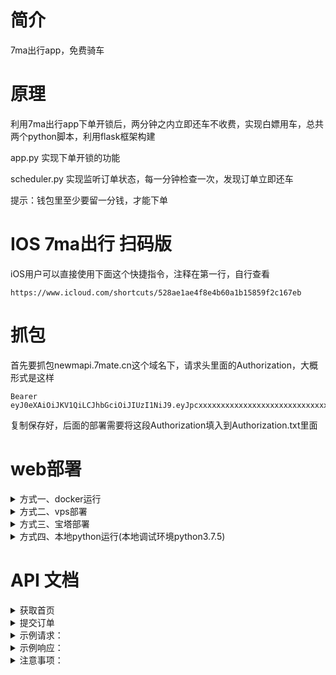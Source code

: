 # 简介
7ma出行app，免费骑车

# 原理
利用7ma出行app下单开锁后，两分钟之内立即还车不收费，实现白嫖用车，总共两个python脚本，利用flask框架构建

app.py 实现下单开锁的功能

scheduler.py 实现监听订单状态，每一分钟检查一次，发现订单立即还车

提示：钱包里至少要留一分钱，才能下单

# IOS 7ma出行 扫码版
iOS用户可以直接使用下面这个快捷指令，注释在第一行，自行查看
```
https://www.icloud.com/shortcuts/528ae1ae4f8e4b60a1b15859f2c167eb
```

# 抓包
首先要抓包newmapi.7mate.cn这个域名下，请求头里面的Authorization，大概形式是这样
```
Bearer eyJ0eXAiOiJKV1QiLCJhbGciOiJIUzI1NiJ9.eyJpcxxxxxxxxxxxxxxxxxxxxxxxxxxxxxx
```
复制保存好，后面的部署需要将这段Authorization填入到Authorization.txt里面

# web部署
<details>
  <summary>方式一、docker运行</summary>

### 1.创建映射日志目录
```
mkdir /root/7ma
mkdir /root/7ma/logs
```

### 2.创建config文件夹并填写Authorization.txt
首先创建config文件夹
```
mkdir /root/7ma/config
```
然后去 /root/7ma/config 目录
```
cd /root/7ma/config
```
创建Authorization.txt，填写好自己的Authorization后，esa 接着输入 :wq 保存退出
```
vi Authorization.txt
```

### 3.启动docker
首先进入 /root/7ma
```
cd /root/7ma
```
然后创建并启动docker
```
docker run -dit --name 7ma \
  --hostname 7ma \
  --restart always \
  -p 4321:4321 \
  -v $PWD/config:/app/config \
  -v $PWD/logs:/app/logs \
  zhacha222/7ma:latest
```
### 4.访问网站
```
IP:4321
```
</details>


<details>
  <summary>方式二、vps部署</summary>

### 1.使用wget下载源码
```
wget https://github.com/zhacha222/7ma/releases/download/v1.0/7ma_web.v1.0.zip -P /root
```
### 2.解压源码（假设你已经安装了unzip）
```
unzip /root/aaaa/7ma_web.v1.0.zip -d /root
```
### 3.删除压缩包
```
rm /root/7ma_web.v1.0.zip
```
### 4.在/root/7ma/config文件夹创建Authorization.txt，填写好自己的Authorization
### 5.安装python3.7.5
### 6.安装依赖
```
pip3 install Flask requests
```
### 7.启动
```
python3 app.py
```
### 8.访问网站
```
IP:4321
```
</details>

<details>
  <summary>方式三、宝塔部署</summary>

### 1.下载最新源码（在[releases](https://github.com/zhacha222/7ma/releases/tag/v1.0)里面）
### 2.解压到 /root路径下
### 3.侧边栏打开网站—python项目
### 4.添加python项目
### 5.配置参数
```
启动文件选择app.py
python版本选择3.7.5
运行方式选择python
其他自己填
```
### 6.确认
### 7.访问网站
```
http://localhost:4321
```
</details>


<details>
  <summary>方式四、本地python运行(本地调试环境python3.7.5)</summary>

### 1.下载最新源码（在[releases](https://github.com/zhacha222/7ma/releases/tag/v1.0)里面）
### 2.在config文件夹创建Authorization.txt，填写好自己的Authorization
### 3.安装依赖
```
pip3 install Flask requests
```
### 4.启动
```
python3 app.py
```
### 5.访问网站
```
http://localhost:4321
```
</details>


# API 文档
<details>
  <summary>获取首页</summary>


  - **请求方法：** GET
  - **URL：** http://IP:4321/
  - **描述：** 获取7ma出行App首页。
</details>

<details>
  <summary>提交订单</summary>

  - **请求方法：** POST
  - **URL：** http://IP:4321/process
  - **描述：** 提交订单并尝试开锁。
  - **请求体：**
    - **bike_number (string, 必需)：** 要租借的车辆编号。
</details>

<details>
  <summary>示例请求：</summary>

  ```http
  POST /process
  Content-Type: application/json

  {
    "bike_number": "123456"
  }
  ```
</details>

<details>
  <summary>示例响应：</summary>


  成功响应：

  ```json
  {
    "message": "下单成功",
    "unlock_result": "开锁成功",
    "is_success": true
  }
  ```

  失败响应：

  ```json
  {
    "message": "下单失败，请稍后再试。",
    "is_success": false
  }
  ```
</details>

<details>
  <summary>注意事项：</summary> 

  - 一分钟内只能提交一次订单，否则会收到 "一分钟内只能提交一次订单，请稍后再试。" 的错误响应。
  - 如果订单成功，将尝试开锁，如果开锁成功，将返回 "开锁成功" 的响应。

</details>

